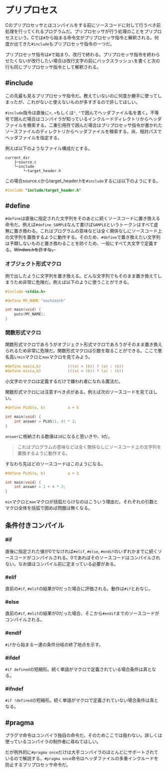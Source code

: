 # プリプロセス

Cのプリプロセッサとはコンパイルをする前にソースコードに対して行うべき前処理を行ってくれるプログラムだ。プリプロセッサが行う処理のことをプリプロセスという。Cでは`#`から始まる命令文がプリプロセッサ指令と解釈される。何度か出てきた`#include`もプリプロセッサ指令の一つだ。

プリプロセッサ指令は`#`で始まり、改行で終わる。プリプロセッサ指令を終わらせたくないが改行したい場合は改行文字の前にバックスラッシュ`\`を書くと次の行も同じプリプロセッサ指令として解釈される。

## #include

この先最も見るプリプロセッサ指令だ。教えていないのに何度か勝手に使ってしまったが、これがないと使えないものが多すぎるので許してほしい。

`#include`指令は直後に`<`, `>`もしくは`"`, `"`で囲んでヘッダファイル名を書く。不等号で囲んだ場合はコンパイラが知っているインクルードディレクトリからヘッダファイルを検索する。二重引用符で囲んだ場合はプリプロセッサ指令が書かれたソースファイルのディレクトリからヘッダファイルを検索する。尚、相対パスでヘッダファイルを指定する。

例えば以下のようなファイル構成だとする。
```
current_dir
    ├─source.c
    └─include
        └─target_header.h
```

この場合source.cからtarget_header.hを`#include`するには以下のようにする。

```c
#include "include/target_header.h"
```

## #define

`#define`は直後に指定された文字列をそのあとに続くソースコードに置き換える命令だ。例えば`#define SAMPLE`なんて書けば`SAMPLE`というトークンはすべて虚無に置き換わる。これはプログラムの意味などは全く関係なしにソースコード上の文字列を置換するように動作する。そのため、`#define`で置き換えたい文字列は予期しないものと置き換わることを防ぐため、一般にすべて大文字で定義する。~~Windws.hを許すな。~~

### オブジェクト形式マクロ

例で出したように文字列を置き換える。どんな文字列でもそのまま置き換えてしまうため非常に危険だ。例えば以下のように使うことができる。

```c
#include <stdio.h>

#define MY_NAME "ouchiminh"

int main(void) {
    puts(MY_NAME);
}

```

### 関数形式マクロ

関数形式マクロであろうがオブジェクト形式マクロであろうがそのまま置き換えられるため非常に危険だ。関数形式マクロは引数を取ることができる。ここで悪名高い`min`マクロと`max`マクロを見てみよう。

```c
#define max(a,b)            (((a) > (b)) ? (a) : (b))
#define min(a,b)            (((a) < (b)) ? (a) : (b))
```

小文字のマクロは定義するだけで嫌われ者になれる魔法だ。

関数形式マクロには注意すべき点がある。例えば次のソースコードを見てほしい。

```c
#define PLUS(a, b)          a + b

int main(void) {
    int answer = PLUS(1, 4) * 2;
}
```

`answer`に格納される数値は`10`になると思いきや、`9`だ。

>これはプログラムの意味などは全く関係なしにソースコード上の文字列を置換するように動作する。

すなわち先ほどのソースコードはこのようになる。

```c
#define PLUS(a, b)          a + b

int main(void) {
    int answer = 1 + 4 * 2;
}
```

`min`マクロと`max`マクロが括弧だらけなのはこういう理由だ。それぞれの引数とマクロ全体を括弧で囲めば問題は無くなる。

## 条件付きコンパイル

### #if

直後に指定された値が0でなければ`#elif`, `#else`, `#endif`のいずれかまでに続くソースコードがコンパイルされる。0であればそのソースコードはコンパイルされない。なお値はコンパイル前に定まっている必要がある。

### #elif

直前の`#if`, `#elif`の結果が0だった場合に評価される。動作は`#if`とおなじ。

### #else

直前の`#if`, `#elif`の結果が0だった場合、そこから`#endif`までのソースコードがコンパイルされる。

### #endif

`#if`から始まる一連の条件分岐の終了地点を示す。

### #ifdef

`#if defined`の短縮形。続く単語がマクロで定義されている場合条件は真となる。

### #ifndef

`#if !defined`の短縮形。続く単語がマクロで定義されていない場合条件は真となる。

## #pragma

プラグマ命令はコンパイラ独自の命令だ。そのためここでは扱わない。詳しくは使っているコンパイラの制作者に尋ねてほしい。

だが例外的に`#pragma once`だけは大手コンパイラのほとんどにサポートされているので解説する。`#pragma once`命令はヘッダファイルの多重インクルードを防止するプリプロセッサ命令だ。
